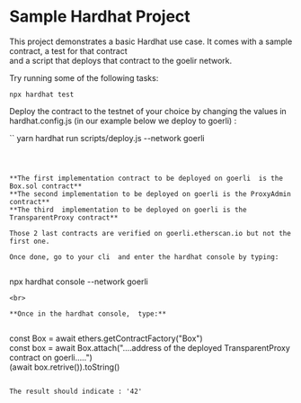 # **Sample Hardhat Project**

This project demonstrates a basic Hardhat use case. It comes with a sample contract, a test for that contract <br>
 and a script that deploys that contract to the goelir network.<br>

Try running some of the following tasks:

```
npx hardhat test
```
Deploy the contract to the testnet of your choice by changing the values in hardhat.config.js (in our example below
we deploy to goerli) :


``
yarn hardhat run scripts/deploy.js --network goerli 

```



**The first implementation contract to be deployed on goerli  is the Box.sol contract**
**The second implementation to be deployed on goerli is the ProxyAdmin contract**
**The third  implementation to be deployed on goerli is the TransparentProxy contract**

Those 2 last contracts are verified on goerli.etherscan.io but not the first one.

Once done, go to your cli  and enter the hardhat console by typing: 


```
npx hardhat console --network goerli 

```
<br>

**Once in the hardhat console,  type:** 


```
const Box  = await ethers.getContractFactory("Box")<br>
const box  = await Box.attach("....address of the deployed TransparentProxy contract on goerli.....")<br>
(await box.retrive()).toString()

```

The result should indicate : '42'



